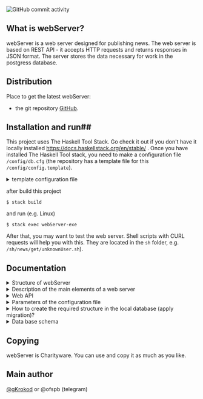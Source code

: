 ![GitHub commit activity](https://img.shields.io/github/commit-activity/t/gKrokod/webServer)

## What is webServer? ##

webServer is a web server designed for publishing news. The web server is based on REST API - it accepts HTTP requests and returns responses in JSON format. 
The server stores the data necessary for work in the postgress database.

## Distribution ##

Place to get the latest webServer: 

- the git repository [GitHub](https://github.com/gKrokod/webServer).

## Installation and run##

This project uses The Haskell Tool Stack. Go check it out if you don't have it locally installed https://docs.haskellstack.org/en/stable/ .
Once you have installed The Haskell Tool stack, you need to make a configuration file `/config/db.cfg`  (the repository has a template file for this `/config/config.template`). 

<details><summary>template configuration file</summary>
 
	{
	  "cCreateAndFillTable": [],
	  "cHostDB": "127.0.0.1",
	  "cLimitData": 13,
	  "cLogLvl": "Debug",
	  "cNameDB": "_AlisaDataBase",
	  "cPasswordDB": "_AlisaPassword",
	  "cPortDB": "5432",
	  "cPortServer": 4221,
	  "cUserDB": "_Alisa"
	}
   
</details>

after build this project
```
$ stack build
```

and run (e.g. Linux)
```
$ stack exec webServer-exe
```

After that, you may want to test the web server. Shell scripts with CURL requests will help you with this. They are located in the `sh` folder, e.g. `/sh/news/get/unknownUser.sh`). 

## Documentation ##

<details><summary>Structure of webServer</summary> <image src="config/webServer.svg" alt="structure"></details>

<details><summary>Description of the main elements of a web server</summary>

 Для описание работы веб-сервера удобно оперировать следующими понятиями:

- Новость.
- Категория (синоним: рубрика).
- Пользователь.
- Изображение.
- Клиент.
			 
 Теперь работу веб-сервера по назначению можно описать следующими тезисами:

- новость создает и публикует конкретный пользователь у которого есть на это право.
- каждая новость относится к определенной рубрике (категория) и имеет автора (пользователь).
- новость может включать различное количество изображений.
- клиент может по запросу получить от веб-сервера список новостей, пользователей, категорий и одно изображение.
- если клиентом является известный пользователь ([basic authentication](https://en.wikipedia.org/wiki/Basic_access_authentication "basic authentication")), то у него появляются дополнительные права на:
	
		создание новости - если пользователь имеет права издателя.
    	создание категории, редактирование категории, создание пользователя - если пользователь имеет права администратора.
    	редактирование новости - если пользователь является автором новости.
    
  Для оперирование описанными понятиями в коде используется типы `News`, `Category`, `User`, `Image`, которые описаны в файле `src/Scheme.hs` и они же хранятся в базе данных (схема базы данных представлена ниже). Тип `Client` описан в файле `src/WebLogic.hs`, используется для авторизации, и в базе данных не хранится.

  В базе данных хранятся хеши паролей с динамической солью (более детально в модуле `src/Base/Crypto.hs`)
  
</details>

<details><summary>Web API</summary>
  
  1. /news (src/Handlers/WebLogic.hs, get news)
  
    The goal: to keep the stack message object in the state (Nothing, Just msg).
    
    Tasks:
      - Load parameters from configuration file.
      - Create an environment for work.
      - initialize the stack message object in the state (Nothing, Nothing).
      - run the Watch thread.
      - run Bot threads if necessary. Run the Bot thread processing messages only 
      from the one user for each user in the database. Store a user in the database when
      first receiving a message from him.
  
  2. /news/create (src/Handlers/WebLogic.hs, create news)
  
    The goal: to keep the stack message object in the state (Nothing, Just msg).
    
    Tasks:
      - Load parameters from configuration file.
      - Create an environment for work.
      - initialize the stack message object in the state (Nothing, Nothing).
      - run the Watch thread.
      - run Bot threads if necessary. Run the Bot thread processing messages only 
      from the one user for each user in the database. Store a user in the database when
      first receiving a message from him.  

  3. /news/edit (src/Handlers/WebLogic.hs, edit news)
  
    The goal: to keep the stack message object in the state (Nothing, Just msg).
    
    Tasks:
      - Load parameters from configuration file.
      - Create an environment for work.
      - initialize the stack message object in the state (Nothing, Nothing).
      - run the Watch thread.
      - run Bot threads if necessary. Run the Bot thread processing messages only 
      from the one user for each user in the database. Store a user in the database when
      first receiving a message from him. 

  4. /users (src/Handlers/WebLogic.hs, get users)
  
    The goal: to keep the stack message object in the state (Nothing, Just msg).
    
    Tasks:
      - Load parameters from configuration file.
      - Create an environment for work.
      - initialize the stack message object in the state (Nothing, Nothing).
      - run the Watch thread.
      - run Bot threads if necessary. Run the Bot thread processing messages only 
      from the one user for each user in the database. Store a user in the database when
      first receiving a message from him.
  
  5. /users/create (src/Handlers/WebLogic.hs, create user)
  
    The goal: to keep the stack message object in the state (Nothing, Just msg).
    
    Tasks:
      - Load parameters from configuration file.
      - Create an environment for work.
      - initialize the stack message object in the state (Nothing, Nothing).
      - run the Watch thread.
      - run Bot threads if necessary. Run the Bot thread processing messages only 
      from the one user for each user in the database. Store a user in the database when
      first receiving a message from him.  

  6. /categories (src/Handlers/WebLogic.hs, get categories)
  
    The goal: to keep the stack message object in the state (Nothing, Just msg).
    
    Tasks:
      - Load parameters from configuration file.
      - Create an environment for work.
      - initialize the stack message object in the state (Nothing, Nothing).
      - run the Watch thread.
      - run Bot threads if necessary. Run the Bot thread processing messages only 
      from the one user for each user in the database. Store a user in the database when
      first receiving a message from him.
  
  7. /categories/create (src/Handlers/WebLogic.hs, create category)
  
    The goal: to keep the stack message object in the state (Nothing, Just msg).
    
    Tasks:
      - Load parameters from configuration file.
      - Create an environment for work.
      - initialize the stack message object in the state (Nothing, Nothing).
      - run the Watch thread.
      - run Bot threads if necessary. Run the Bot thread processing messages only 
      from the one user for each user in the database. Store a user in the database when
      first receiving a message from him.  

  8. /categories/edit (src/Handlers/WebLogic.hs, edit category)
  
    The goal: to keep the stack message object in the state (Nothing, Just msg).
    
    Tasks:
      - Load parameters from configuration file.
      - Create an environment for work.
      - initialize the stack message object in the state (Nothing, Nothing).
      - run the Watch thread.
      - run Bot threads if necessary. Run the Bot thread processing messages only 
      from the one user for each user in the database. Store a user in the database when
      first receiving a message from him.
  
  9. /images  (src/Handlers/WebLogic.hs, get image)

Получить изображение с конкретным идентификатором в базе данных.

    Field	Type	 		Description
    id		ByteString		Unique image identifier
    
Пример запроса (см. папку `sh/images/get`):
 
	curl "127.0.0.1:4221/images?id=1" --output -    

В заголовке ответа будет Content-Type, e.g. `Content-Type: image/jpeg`. В теле ответа будет изображение.

</details>

<details><summary>Parameters of the configuration file</summary>
  
  1. cCreateAndFillTable

	"cCreateAndFillTable": [] - create and fill with test data the tables in the database necessary for the server to operate. Recommended for the first launcha and testing.
	
	"cCreateAndFillTable": null - do not configure the database for work. Recommended for subsequent launches.
  
  2. cHostDB
    
    address to connect to the database,
	e.g. "cHostDB": "127.0.0.1"
   
  3. cLimitData
    
    Pagination values. Maximum number of elements returned in the list from the server, 
	e.g. "cLimitData": 13
    
  4. cLogLvl
    
    Allows you to enable or disable the levels of logs displayed ("Debug" < "Warning" < "Error" < "Fatal").The minimum level is set,
	e.g. "cLogLvl": "Debug"

  5. cNameDB
    
    The name of the database that will be used for the connection, e.g. "cNameDB": "_AlisaDataBase"
  
  6. cPasswordDB
    
    The password of the database user that will be used to connect, e.g. "cPasswordDB": "_AlisaPassword"
  
  7. cPortDB
    
	The port number through which the connection to the database will be made, e.g. "cPortDB": "5432"
  
  8. cPortServer
    
	The port number on which the web server will accept requests, e.g. "cPortServer": 4221

  9. cUserDB
    
	The username that will be used to connect to the database, e.g. "cUserDB": "_Alisa"
</details>

<details><summary>How to create the required structure in the local database (apply migration)?</summary> 

  Before starting the server, you must set the `cCreateAndFillTable` parameter in the `/config/db.cfg` configuration file as follows:
	
	> "cCreateAndFillTable": [] 

</details>

<details><summary>Data base schema</summary> <image src="config/scheme.png" alt="Data base schema"></details>

## Copying ##

webServer is Charityware.  You can use and copy it as much as you like.

## Main author ##

[@gKrokod](https://github.com/gKrokod) or @ofspb (telegram)
